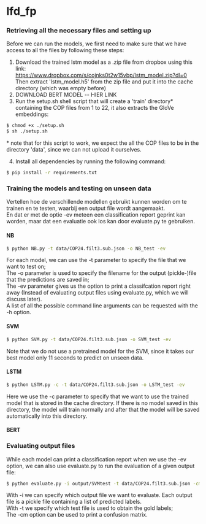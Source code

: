 # lfd_fp

### Retrieving all the necessary files and setting up
Before we can run the models, we first need to make sure that we have access to all the files by following these steps:
1. Download the trained lstm model as a .zip file from dropbox using this link:<br />
https://www.dropbox.com/s/cojnks0t2w15vbp/lstm_model.zip?dl=0<br />
Then extract 'lstm_model.h5' from the zip file and put it into the cache directory (which was empty before) <br />
2. DOWNLOAD BERT MODEL -- HIER LINK<br />
3. Run the setup.sh shell script that will create a 'train' directory* containing the COP files from 1 to 22, it also extracts the GloVe embeddings:
```bash
$ chmod +x ./setup.sh
$ sh ./setup.sh
``` 
\* note that for this script to work, we expect the all the COP files to be in the directory 'data', since we can not upload it ourselves.

4. Install all dependencies by running the following command:
```bash
$ pip install -r requirements.txt
``` 


### Training the models and testing on unseen data
Vertellen hoe de verschillende modellen gebruikt kunnen worden om te trainen en te testen, waarbij een output file wordt aangemaakt.<br />
En dat er met de optie -ev meteen een classification report geprint kan worden, maar dat een evaluatie ook los kan door evaluate.py te gebruiken. 

#### NB
```bash
$ python NB.py -t data/COP24.filt3.sub.json -o NB_test -ev
```
For each model, we can use the -t parameter to specify the file that we want to test on;<br />
The -o parameter is used to specify the filename for the output (pickle-)file that the predictions are saved in;<br />
The -ev parameter gives us the option to print a classifcation report right away (Instead of evaluating output files using evaluate.py, which we will discuss later).<br />
A list of all the possible command line arguments can be requested with the -h option.

#### SVM
```bash
$ python SVM.py -t data/COP24.filt3.sub.json -o SVM_test -ev
```
Note that we do not use a pretrained model for the SVM, since it takes our best model only 11 seconds to predict on unseen data.<br />

#### LSTM
```bash
$ python LSTM.py -c -t data/COP24.filt3.sub.json -o LSTM_test -ev
```
Here we use the -c parameter to specify that we want to use the trained model that is stored in the cache directory. If there is no model saved in this directory, the model will train normally and after that the model will be saved automatically into this directory.

#### BERT


### Evaluating output files
While each model can print a classification report when we use the -ev option, we can also use evaluate.py to run the evaluation of a given output file:

```bash
$ python evaluate.py -i output/SVMtest -t data/COP24.filt3.sub.json -cm
```

With -i we can specify which output file we want to evaluate. Each output file is a pickle file containing a list of predicted labels.<br />
With -t we specify which test file is used to obtain the gold labels;<br />
The -cm option can be used to print a confusion matrix.
